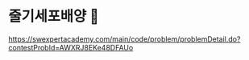 # 줄기세포배양 🔬

https://swexpertacademy.com/main/code/problem/problemDetail.do?contestProbId=AWXRJ8EKe48DFAUo
